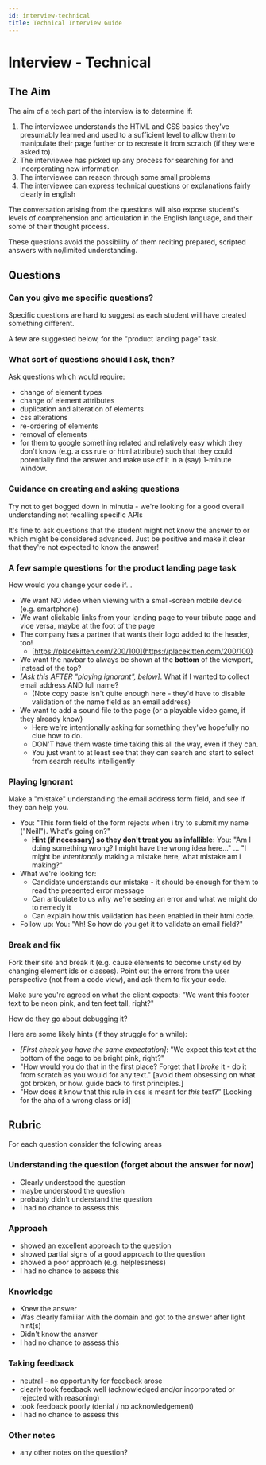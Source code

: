 ```yaml
---
id: interview-technical
title: Technical Interview Guide
---
```


# Interview - Technical

## The Aim

The aim of a tech part of the interview is to determine if:

1. The interviewee understands the HTML and CSS basics they've presumably learned and used to a sufficient level to allow them to manipulate their page further or to recreate it from scratch \(if they were asked to\).
2. The interviewee has picked up any process for searching for and incorporating new information
3. The interviewee can reason through some small problems
4. The interviewee can express technical questions or explanations fairly clearly in english

The conversation arising from the questions will also expose student's levels of comprehension and articulation in the English language, and their some of their thought process.

These questions avoid the possibility of them reciting prepared, scripted answers with no/limited understanding.

## Questions

### Can you give me specific questions?

Specific questions are hard to suggest as each student will have created something different.

A few are suggested below, for the "product landing page" task.

### What sort of questions should I ask, then?

Ask questions which would require:

* change of element types
* change of element attributes
* duplication and alteration of elements
* css alterations
* re-ordering of elements
* removal of elements
* for them to google something related and relatively easy which they don't know \(e.g. a css rule or html attribute\) such that they could potentially find the answer and make use of it in a \(say\) 1-minute window.

### Guidance on creating and asking questions

Try not to get bogged down in minutia - we're looking for a good overall understanding not recalling specific APIs

It's fine to ask questions that the student might not know the answer to or which might be considered advanced. Just be positive and make it clear that they're not expected to know the answer!

### A few sample questions for the product landing page task

How would you change your code if...

* We want NO video when viewing with a small-screen mobile device \(e.g. smartphone\)
* We want clickable links from your landing page to your tribute page and vice versa, maybe at the foot of the page
* The company has a partner that wants their logo added to the header, too!
  * [https://placekitten.com/200/100](https://placekitten.com/200/100)
* We want the navbar to always be shown at the **bottom** of the viewport, instead of the top?
* _\[Ask this AFTER "playing ignorant", below\]_. What if I wanted to collect email address AND full name? 
  * \(Note copy paste isn't quite enough here - they'd have to disable validation of the name field as an email address\)
* We want to add a sound file to the page \(or a playable video game, if they already know\) 
  * Here we're intentionally asking for something they've hopefully no clue how to do. 
  * DON'T have them waste time taking this all the way, even if they can. 
  * You just want to at least see that they can search and start to select from search results intelligently

### Playing Ignorant

Make a "mistake" understanding the email address form field, and see if they can help you.

* You: "This form field of the form rejects when i try to submit my name \("Neill"\). What's going on?"
  * **Hint \(if necessary\) so they don't treat you as infallible:** You: "Am I doing something wrong? I might have the wrong idea here..." ... "I might be _intentionally_ making a mistake here, what mistake am i making?"
* What we're looking for:
  * Candidate understands our mistake - it should be enough for them to read the presented error message
  * Can articulate to us why we're seeing an error and what we might do to remedy it
  * Can explain how this validation has been enabled in their html code.
* Follow up: You: "Ah! So how do you get it to validate an email field?"

### Break and fix

Fork their site and break it \(e.g. cause elements to become unstyled by changing element ids or classes\). Point out the errors from the user perspective \(not from a code view\), and ask them to fix your code.

Make sure you're agreed on what the client expects: "We want this footer text to be neon pink, and ten feet tall, right?"

How do they go about debugging it?

Here are some likely hints \(if they struggle for a while\):

* _\[First check you have the same expectation\]_: "We expect this text at the bottom of the page to be bright pink, right?"
* "How would you do that in the first place? Forget that I _broke_ it - do it from scratch as you would for any text." \[avoid them obsessing on what got broken, or how. guide back to first principles.\]
* "How does it know that this rule in css is meant for _this_ text?" \[Looking for the aha of a wrong class or id\]

## Rubric

For each question consider the following areas

### Understanding the question \(forget about the answer for now\)

* Clearly understood the question
* maybe understood the question
* probably didn't understand the question
* I had no chance to assess this

### Approach

* showed an excellent approach to the question
* showed partial signs of a good approach to the question
* showed a poor approach \(e.g. helplessness\)
* I had no chance to assess this

### Knowledge

* Knew the answer
* Was clearly familiar with the domain and got to the answer after light hint\(s\)
* Didn't know the answer
* I had no chance to assess this

### Taking feedback

* neutral - no opportunity for feedback arose
* clearly took feedback well \(acknowledged and/or incorporated or rejected with reasoning\)
* took feedback poorly \(denial / no acknowledgement\)
* I had no chance to assess this

### Other notes

* any other notes on the question?

